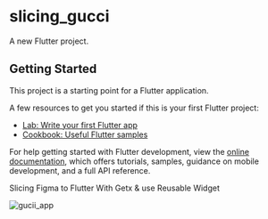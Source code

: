 # slicing_gucci

A new Flutter project.

## Getting Started

This project is a starting point for a Flutter application.

A few resources to get you started if this is your first Flutter project:

- [Lab: Write your first Flutter app](https://docs.flutter.dev/get-started/codelab)
- [Cookbook: Useful Flutter samples](https://docs.flutter.dev/cookbook)

For help getting started with Flutter development, view the
[online documentation](https://docs.flutter.dev/), which offers tutorials,
samples, guidance on mobile development, and a full API reference.


Slicing Figma to Flutter With Getx & use Reusable Widget

![gucii_app](https://user-images.githubusercontent.com/60355015/211255414-445b63fc-41bc-4683-ae14-4c984e3c0e24.png)
